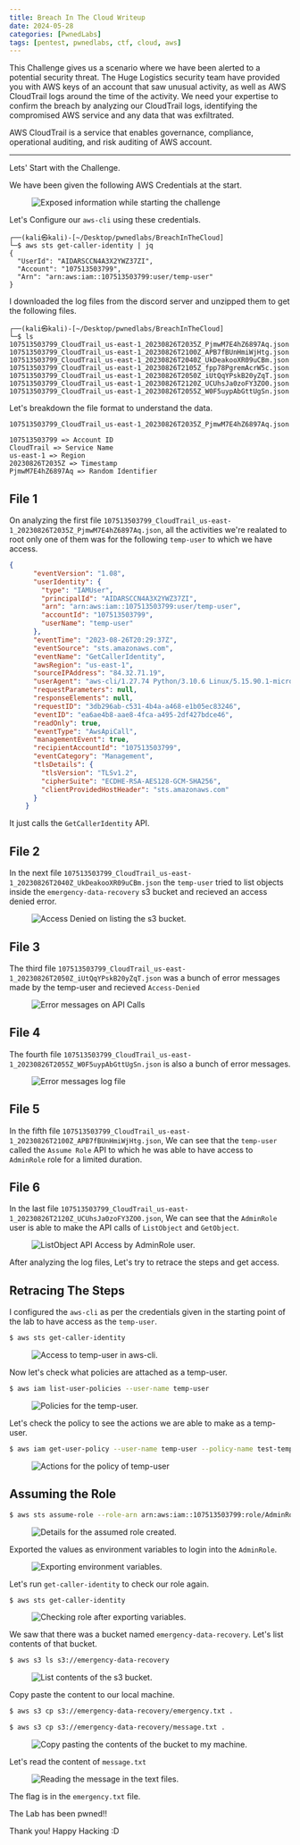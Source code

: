 ```yaml
---
title: Breach In The Cloud Writeup 
date: 2024-05-28
categories: [PwnedLabs]
tags: [pentest, pwnedlabs, ctf, cloud, aws]
---
```


This Challenge gives us a scenario where we have been alerted to a potential security threat. The Huge Logistics security team have provided you with AWS keys of an account that saw unusual activity, as well as AWS CloudTrail logs around the time of the activity. We need your expertise to confirm the breach by analyzing our CloudTrail logs, identifying the compromised AWS service and any data that was exfiltrated.

AWS CloudTrail is a service that enables governance, compliance, operational auditing, and risk auditing of AWS account.

<hr/>

Lets' Start with the Challenge.

We have been given the following AWS Credentials at the start.
<figure><img src="/assets/pwnedlabs/Breach-In-The-Cloud/start.png" alt="Exposed information while starting the challenge"></figure>

Let's Configure our `aws-cli` using these credentials.

```
┌──(kali㉿kali)-[~/Desktop/pwnedlabs/BreachInTheCloud]
└─$ aws sts get-caller-identity | jq
{
  "UserId": "AIDARSCCN4A3X2YWZ37ZI",
  "Account": "107513503799",
  "Arn": "arn:aws:iam::107513503799:user/temp-user"
}
```

I downloaded the log files from the discord server and unzipped them to get the following files.

```terminal
┌──(kali㉿kali)-[~/Desktop/pwnedlabs/BreachInTheCloud]
└─$ ls    
107513503799_CloudTrail_us-east-1_20230826T2035Z_PjmwM7E4hZ6897Aq.json  107513503799_CloudTrail_us-east-1_20230826T2100Z_APB7fBUnHmiWjHtg.json
107513503799_CloudTrail_us-east-1_20230826T2040Z_UkDeakooXR09uCBm.json  107513503799_CloudTrail_us-east-1_20230826T2105Z_fpp78PgremAcrW5c.json
107513503799_CloudTrail_us-east-1_20230826T2050Z_iUtQqYPskB20yZqT.json  107513503799_CloudTrail_us-east-1_20230826T2120Z_UCUhsJa0zoFY3ZO0.json
107513503799_CloudTrail_us-east-1_20230826T2055Z_W0F5uypAbGttUgSn.json
```

Let's breakdown the file format to understand the data.

```text
107513503799_CloudTrail_us-east-1_20230826T2035Z_PjmwM7E4hZ6897Aq.json

107513503799 => Account ID
CloudTrail => Service Name
us-east-1 => Region
20230826T2035Z => Timestamp
PjmwM7E4hZ6897Aq => Random Identifier
```

## File 1

On analyzing the first file `107513503799_CloudTrail_us-east-1_20230826T2035Z_PjmwM7E4hZ6897Aq.json`, all the activities we're realated to root only one of them was for the following `temp-user` to which we have access.

```json
{
      "eventVersion": "1.08",
      "userIdentity": {
        "type": "IAMUser",
        "principalId": "AIDARSCCN4A3X2YWZ37ZI",
        "arn": "arn:aws:iam::107513503799:user/temp-user",
        "accountId": "107513503799",
        "userName": "temp-user"
      },
      "eventTime": "2023-08-26T20:29:37Z",
      "eventSource": "sts.amazonaws.com",
      "eventName": "GetCallerIdentity",
      "awsRegion": "us-east-1",
      "sourceIPAddress": "84.32.71.19",
      "userAgent": "aws-cli/1.27.74 Python/3.10.6 Linux/5.15.90.1-microsoft-standard-WSL2 botocore/1.29.74",
      "requestParameters": null,
      "responseElements": null,
      "requestID": "3db296ab-c531-4b4a-a468-e1b05ec83246",
      "eventID": "ea6ae4b8-aae8-4fca-a495-2df427bdce46",
      "readOnly": true,
      "eventType": "AwsApiCall",
      "managementEvent": true,
      "recipientAccountId": "107513503799",
      "eventCategory": "Management",
      "tlsDetails": {
        "tlsVersion": "TLSv1.2",
        "cipherSuite": "ECDHE-RSA-AES128-GCM-SHA256",
        "clientProvidedHostHeader": "sts.amazonaws.com"
      }
    }
```

It just calls the `GetCallerIdentity` API.

## File 2
  
In the next file `107513503799_CloudTrail_us-east-1_20230826T2040Z_UkDeakooXR09uCBm.json` the `temp-user` tried to list objects inside the `emergency-data-recovery` s3 bucket and recieved an access denied error.

<figure><img src="/assets/pwnedlabs/Breach-In-The-Cloud/1.png" alt="Access Denied on listing the s3 bucket."></figure>

## File 3

The third file `107513503799_CloudTrail_us-east-1_20230826T2050Z_iUtQqYPskB20yZqT.json` was a bunch of error messages made by the temp-user and recieved `Access-Denied`

<figure><img src="/assets/pwnedlabs/Breach-In-The-Cloud/2.png" alt="Error messages on API Calls"></figure>

## File 4

The fourth file `107513503799_CloudTrail_us-east-1_20230826T2055Z_W0F5uypAbGttUgSn.json` is also a bunch of error messages.

<figure><img src="/assets/pwnedlabs/Breach-In-The-Cloud/3.png" alt="Error messages log file"></figure>

## File 5

In the fifth file `107513503799_CloudTrail_us-east-1_20230826T2100Z_APB7fBUnHmiWjHtg.json`, We can see that the `temp-user` called the `Assume Role` API to which he was able to have access to `AdminRole` role for a limited duration.

## File 6

In the last file `107513503799_CloudTrail_us-east-1_20230826T2120Z_UCUhsJa0zoFY3ZO0.json`, We can see that the `AdminRole` user is able to make the API calls of `ListObject` and `GetObject`.

<figure><img src="/assets/pwnedlabs/Breach-In-The-Cloud/5.png" alt="ListObject API Access by AdminRole user."></figure>

After analyzing the log files, Let's try to retrace the steps and get access.

## Retracing The Steps

I configured the `aws-cli` as per the credentials given in the starting point of the lab to have access as the `temp-user`.

```bash
$ aws sts get-caller-identity
```

<figure><img src="/assets/pwnedlabs/Breach-In-The-Cloud/6.png" alt="Access to temp-user in aws-cli."></figure>

Now let's check what policies are attached as a temp-user.

```bash
$ aws iam list-user-policies --user-name temp-user
```

<figure><img src="/assets/pwnedlabs/Breach-In-The-Cloud/7.png" alt="Policies for the temp-user."></figure>

Let's check the policy to see the actions we are able to make as a temp-user.

```bash
$ aws iam get-user-policy --user-name temp-user --policy-name test-temp-user
```

<figure><img src="/assets/pwnedlabs/Breach-In-The-Cloud/8.png" alt="Actions for the policy of temp-user"></figure>

## Assuming the Role

```bash
$ aws sts assume-role --role-arn arn:aws:iam::107513503799:role/AdminRole --role-session-name hellosesssion
```

<figure><img src="/assets/pwnedlabs/Breach-In-The-Cloud/9.png" alt="Details for the assumed role created."></figure>

Exported the values as environment variables to login into the `AdminRole`.


<figure><img src="/assets/pwnedlabs/Breach-In-The-Cloud/10.png" alt="Exporting environment variables."></figure>

Let's run `get-caller-identity` to check our role again.

```bash
$ aws sts get-caller-identity
```

<figure><img src="/assets/pwnedlabs/Breach-In-The-Cloud/11.png" alt="Checking role after exporting variables."></figure>

We saw that there was a bucket named `emergency-data-recovery`. Let's list contents of that bucket.

```bash
$ aws s3 ls s3://emergency-data-recovery
```

<figure><img src="/assets/pwnedlabs/Breach-In-The-Cloud/12.png" alt="List contents of the s3 bucket."></figure>

Copy paste the content to our local machine.

```bash
$ aws s3 cp s3://emergency-data-recovery/emergency.txt .

$ aws s3 cp s3://emergency-data-recovery/message.txt .
```

<figure><img src="/assets/pwnedlabs/Breach-In-The-Cloud/13.png" alt="Copy pasting the contents of the bucket to my machine."></figure>

Let's read the content of `message.txt`

<figure><img src="/assets/pwnedlabs/Breach-In-The-Cloud/14.png" alt="Reading the message in the text files."></figure>

The flag is in the `emergency.txt` file.

The Lab has been pwned!!

Thank you! Happy Hacking :D